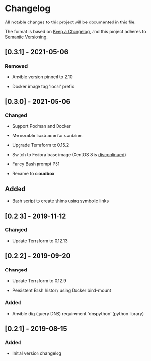 # Changelog

All notable changes to this project will be documented in this file.

The format is based on [Keep a Changelog](https://keepachangelog.com/en/1.0.0/),
and this project adheres to [Semantic Versioning](https://semver.org/spec/v2.0.0.html).

## [0.3.1] - 2021-05-06

### Removed

- Ansible version pinned to 2.10

- Docker image tag 'local' prefix

## [0.3.0] - 2021-05-06

### Changed

- Support Podman and Docker

- Memorable hostname for container

- Upgrade Terraform to 0.15.2

- Switch to Fedora base image (CentOS 8 is [discontinued](https://blog.centos.org/2020/12/future-is-centos-stream/))

- Fancy Bash prompt PS1

- Rename to **cloudbox**

## Added

- Bash script to create shims using symbolic links

## [0.2.3] - 2019-11-12

### Changed

- Update Terraform to 0.12.13

## [0.2.2] - 2019-09-20

### Changed

- Update Terraform to 0.12.9

- Persistent Bash history using Docker bind-mount

### Added

- Ansible dig (query DNS) requirement 'dnspython' (python library)

## [0.2.1] - 2019-08-15

### Added

- Initial version changelog
